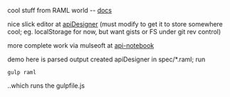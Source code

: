 
cool stuff from RAML world -- [docs](http://raml.org/docs.html)

nice slick editor at [apiDesigner](https://github.com/ericbirdsall/apiDesigner)
(must modify to get it to store somewhere cool; eg. localStorage for now, but want gists or FS under git rev control)

more complete work via mulseoft at [api-notebook](https://github.com/mulesoft/api-notebook.git)

demo here is parsed output created apiDesigner in spec/*.raml; run
    
    gulp raml

..which runs the gulpfile.js

